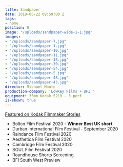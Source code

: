 ```yaml
---
title: Sandpaper
date: 2019-06-22 09:59:00 Z
tags:
- home
position: 0
image: "/uploads/sandpaper-wide-1-1.jpg"
images:
- "/uploads/sandpaper-7.jpg"
- "/uploads/sandpaper-1.jpg"
- "/uploads/sandpaper-10.jpg"
- "/uploads/sandpaper-11.jpg"
- "/uploads/sandpaper-18.jpg"
- "/uploads/sandpaper-30.jpg"
- "/uploads/sandpaper-54.jpg"
- "/uploads/sandpaper-5.jpg"
- "/uploads/sandpaper-48.jpg"
- "/uploads/sandpaper-43.jpg"
director: Michael Mante
production-company: 'LowKey Films + BFI '
equipment: 35mm Kodak 5219 - 3 perf
is-shown: true
---
```



[Featured on Kodak Filmmaker Stories](https://www.kodak.com/en/motion/blog-post/sandpaper)

* Bolton Film Festival 2020 - **Winner Best UK short** 
* Durban International Film Festival - September 2020
* Raindance Film Festival 2020
* Aesthetica Film Festival 2020
* Cambridge Film Festival 2020
* SOUL Film Festival 2020
* Roundhouse Shorts Screening
* BFI South West Preview

